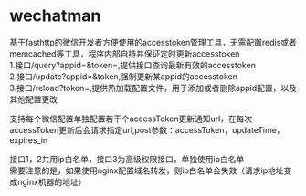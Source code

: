 # wechatman
基于fasthttp的微信开发者方便使用的accesstoken管理工具，无需配置redis或者memcached等工具，程序内部自持并保证定时更新accesstoken   
1.接口/query?appid=&token=,提供接口查询最新有效的accesstoken   
2.接口/update?appid=&token,强制更新某appid的accesstoken    
3.接口/reload?token=,提供热加载配置文件，用于添加或者删除appid配置，以及其他配置更改   

支持每个微信配置单独配置若干个accessToken更新通知url，在每次accessToken更新后会请求指定url,post参数：accessToken，updateTime，expires_in
   
接口1，2共用ip白名单，接口3为高级权限接口，单独使用ip白名单   
需要注意的是，如果使用nginx配置域名转发，则ip白名单会失效（请求ip地址变成nginx机器的地址）

